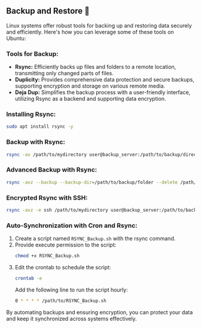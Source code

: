 ## Backup and Restore 🔄

Linux systems offer robust tools for backing up and restoring data securely and efficiently. Here's how you can leverage some of these tools on Ubuntu:

### Tools for Backup:

- **Rsync:** Efficiently backs up files and folders to a remote location, transmitting only changed parts of files.
- **Duplicity:** Provides comprehensive data protection and secure backups, supporting encryption and storage on various remote media.
- **Deja Dup:** Simplifies the backup process with a user-friendly interface, utilizing Rsync as a backend and supporting data encryption.

### Installing Rsync:

```bash
sudo apt install rsync -y
```

### Backup with Rsync:

```bash
rsync -av /path/to/mydirectory user@backup_server:/path/to/backup/directory
```

### Advanced Backup with Rsync:

```bash
rsync -avz --backup --backup-dir=/path/to/backup/folder --delete /path/to/mydirectory user@backup_server:/path/to/backup/directory
```

### Encrypted Rsync with SSH:

```bash
rsync -avz -e ssh /path/to/mydirectory user@backup_server:/path/to/backup/directory
```

### Auto-Synchronization with Cron and Rsync:

1. Create a script named `RSYNC_Backup.sh` with the rsync command.
2. Provide execute permission to the script:
   ```bash
   chmod +x RSYNC_Backup.sh
   ```
3. Edit the crontab to schedule the script:
   ```bash
   crontab -e
   ```
   Add the following line to run the script hourly:
   ```bash
   0 * * * * /path/to/RSYNC_Backup.sh
   ```

By automating backups and ensuring encryption, you can protect your data and keep it synchronized across systems effectively.
